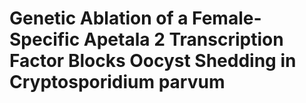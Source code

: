 # Genetic Ablation of a Female-Specific Apetala 2 Transcription Factor Blocks Oocyst Shedding in Cryptosporidium parvum
